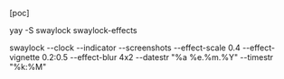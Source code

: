 [poc]

yay -S swaylock swaylock-effects

swaylock --clock --indicator --screenshots --effect-scale 0.4 --effect-vignette 0.2:0.5 --effect-blur 4x2 --datestr "%a %e.%m.%Y" --timestr "%k:%M"
